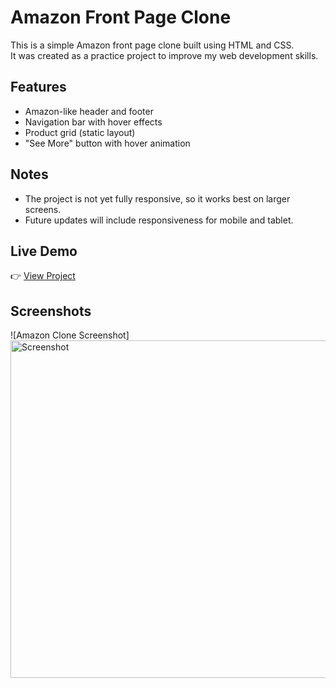 # Amazon Front Page Clone  

This is a simple Amazon front page clone built using HTML and CSS.  
It was created as a practice project to improve my web development skills.  

## Features
- Amazon-like header and footer  
- Navigation bar with hover effects  
- Product grid (static layout)  
- "See More" button with hover animation  

## Notes
- The project is not yet fully responsive, so it works best on larger screens.  
- Future updates will include responsiveness for mobile and tablet.  

## Live Demo
👉 [View Project]( https://abhihari777.github.io/Amazon-front-page-clone/)  

## Screenshots
![Amazon Clone Screenshot]<img width="960" height="540" alt="Screenshot" src="https://github.com/user-attachments/assets/f949476f-647c-4d9f-93d4-eaa00bd0f0f4" />
